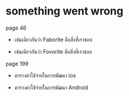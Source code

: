 something went wrong
====================

page 46
- เช่นเดียวกันว่า Faborite คือสิ่งที่เราชอบ
+ เช่นเดียวกันว่า Fovorite คือสิ่งที่เราชอบ

page 199
- ตารางค่าใช้จ่ายในการพัฒนา ios
+ ตารางค่าใช้จ่ายในการพัฒนา Android
